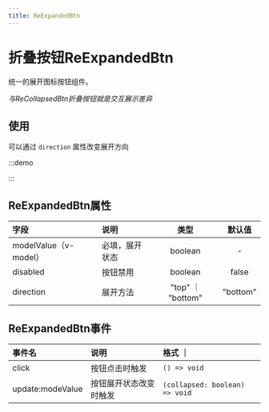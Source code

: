 ```yaml
---
title: ReExpandedBtn
---
```


# 折叠按钮ReExpandedBtn

统一的展开图标按钮组件。

_与ReCollapsedBtn折叠按钮就是交互展示差异_

## 使用

可以通过 `direction` 属性改变展开方向

:::demo

<!--@include: ../demo/other/expanded-btn.md-->

:::

## ReExpandedBtn属性

| 字段                  | 说明           |       类型        |  默认值  |
| :-------------------- | :------------- | :---------------: | :------: |
| modelValue（v-model） | 必填，展开状态 |      boolean      |    -     |
| disabled              | 按钮禁用       |      boolean      |  false   |
| direction             | 展开方法       | "top" ｜ "bottom" | "bottom" |

## ReExpandedBtn事件

| 事件名           | 说明                   | 格式 ｜                        |
| :--------------- | :--------------------- | :----------------------------- |
| click            | 按钮点击时触发         | `() => void`                   |
| update:modeValue | 按钮展开状态改变时触发 | `(collapsed: boolean) => void` |
